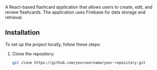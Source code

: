 A React-based flashcard application that allows users to create, edit, and review flashcards. The application uses Firebase for data storage and retrieval.

## Installation
To set up the project locally, follow these steps:

1. Clone the repository:
   ```bash
   git clone https://github.com/yourusername/your-repository.git
